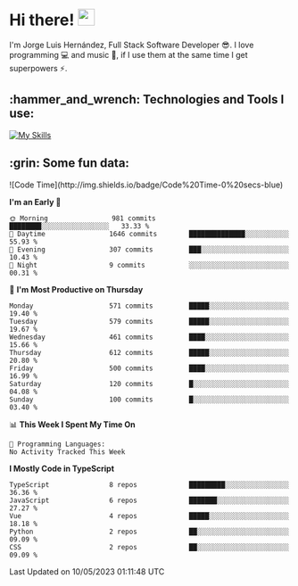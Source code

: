 <h1 align="left">
 <abc>
  <br>Hi there! <img src="https://user-images.githubusercontent.com/42378118/110234147-e3259600-7f4e-11eb-95be-0c4047144dea.gif" width="30"><br>
 </abc>
</h1>

I'm Jorge Luis Hernández, Full Stack Software Developer :sunglasses:. I love programming :computer: and music :musical_score:, if I use them at the same time I get superpowers :zap:. 


<h2 align="left">:hammer_and_wrench: Technologies and Tools I use:</h2>

[![My Skills](https://skillicons.dev/icons?i=js,ts,html,css,py,vue,react,next,nest,postgres,mysql)](https://skillicons.dev)

<h2 align="left">:grin: Some fun data:</h2>
<!--START_SECTION:waka-->
![Code Time](http://img.shields.io/badge/Code%20Time-0%20secs-blue)

**I'm an Early 🐤** 

```text
🌞 Morning                981 commits         ████████░░░░░░░░░░░░░░░░░   33.33 % 
🌆 Daytime                1646 commits        ██████████████░░░░░░░░░░░   55.93 % 
🌃 Evening                307 commits         ███░░░░░░░░░░░░░░░░░░░░░░   10.43 % 
🌙 Night                  9 commits           ░░░░░░░░░░░░░░░░░░░░░░░░░   00.31 % 
```
📅 **I'm Most Productive on Thursday** 

```text
Monday                   571 commits         █████░░░░░░░░░░░░░░░░░░░░   19.40 % 
Tuesday                  579 commits         █████░░░░░░░░░░░░░░░░░░░░   19.67 % 
Wednesday                461 commits         ████░░░░░░░░░░░░░░░░░░░░░   15.66 % 
Thursday                 612 commits         █████░░░░░░░░░░░░░░░░░░░░   20.80 % 
Friday                   500 commits         ████░░░░░░░░░░░░░░░░░░░░░   16.99 % 
Saturday                 120 commits         █░░░░░░░░░░░░░░░░░░░░░░░░   04.08 % 
Sunday                   100 commits         █░░░░░░░░░░░░░░░░░░░░░░░░   03.40 % 
```


📊 **This Week I Spent My Time On** 

```text
💬 Programming Languages: 
No Activity Tracked This Week
```

**I Mostly Code in TypeScript** 

```text
TypeScript               8 repos             █████████░░░░░░░░░░░░░░░░   36.36 % 
JavaScript               6 repos             ███████░░░░░░░░░░░░░░░░░░   27.27 % 
Vue                      4 repos             █████░░░░░░░░░░░░░░░░░░░░   18.18 % 
Python                   2 repos             ██░░░░░░░░░░░░░░░░░░░░░░░   09.09 % 
CSS                      2 repos             ██░░░░░░░░░░░░░░░░░░░░░░░   09.09 % 
```




 Last Updated on 10/05/2023 01:11:48 UTC
<!--END_SECTION:waka-->

